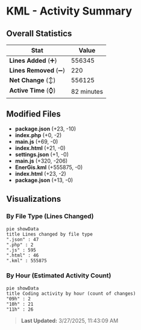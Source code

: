# KML - Activity Summary 

## Overall Statistics

| Stat                   | Value                                                             |
| ---------------------- | ----------------------------------------------------------------- |
| **Lines Added** (➕)   | 556345                                          |
| **Lines Removed** (➖) | 220                                        |
| **Net Change** (↕)    | 556125                |
| **Active Time** (⌚)   | 82 minutes |


## Modified Files
- **package.json** (+23, -10)
- **index.php** (+0, -2)
- **main.js** (+69, -0)
- **index.html** (+21, -0)
- **settings.json** (+1, -0)
- **main.js** (+320, -206)
- **EnerGis.kml** (+555875, -0)
- **index.html** (+23, -2)
- **package.json** (+13, -0)

## Visualizations

### By File Type (Lines Changed)

```mermaid
pie showData
title Lines changed by file type
".json" : 47
".php" : 2
".js" : 595
".html" : 46
".kml" : 555875
```

### By Hour (Estimated Activity Count)

```mermaid
pie showData
title Coding activity by hour (count of changes)
"09h" : 2
"10h" : 21
"11h" : 26
```


> **Last Updated:** 3/27/2025, 11:43:09 AM